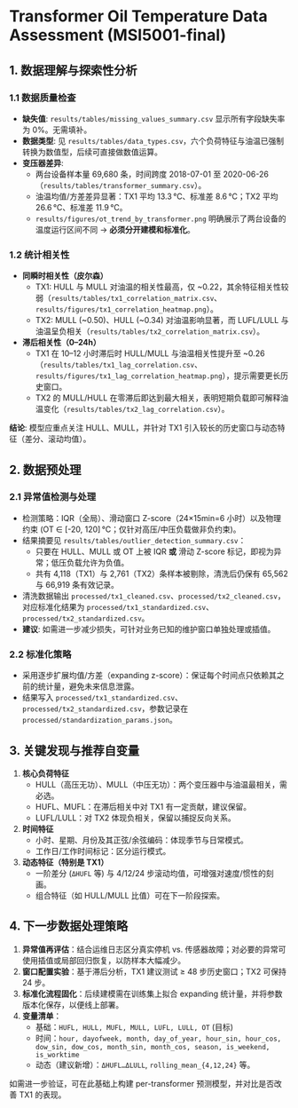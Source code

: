 # Transformer Oil Temperature Data Assessment (MSI5001-final)

## 1. 数据理解与探索性分析

### 1.1 数据质量检查
- **缺失值**: `results/tables/missing_values_summary.csv` 显示所有字段缺失率为 0%。无需填补。
- **数据类型**: 见 `results/tables/data_types.csv`，六个负荷特征与油温已强制转换为数值型，后续可直接做数值运算。
- **变压器差异**:  
  - 两台设备样本量 69,680 条，时间跨度 2018-07-01 至 2020-06-26（`results/tables/transformer_summary.csv`）。  
  - 油温均值/方差差异显著：TX1 平均 13.3 °C、标准差 8.6 °C；TX2 平均 26.6 °C、标准差 11.9 °C。  
  - `results/figures/ot_trend_by_transformer.png` 明确展示了两台设备的温度运行区间不同 → **必须分开建模和标准化**。

### 1.2 统计相关性
- **同瞬时相关性（皮尔森）**  
  - TX1: HULL 与 MULL 对油温的相关性最高，仅 ~0.22，其余特征相关性较弱（`results/tables/tx1_correlation_matrix.csv`、`results/figures/tx1_correlation_heatmap.png`）。  
  - TX2: MULL (~0.50)、HULL (~0.34) 对油温影响显著，而 LUFL/LULL 与油温呈负相关（`results/tables/tx2_correlation_matrix.csv`）。
- **滞后相关性（0–24h）**  
  - TX1 在 10–12 小时滞后时 HULL/MULL 与油温相关性提升至 ~0.26（`results/tables/tx1_lag_correlation.csv`、`results/figures/tx1_lag_correlation_heatmap.png`），提示需要更长历史窗口。  
  - TX2 的 MULL/HULL 在零滞后即达到最大相关，表明短期负载即可解释油温变化（`results/tables/tx2_lag_correlation.csv`）。

**结论**: 模型应重点关注 HULL、MULL，并针对 TX1 引入较长的历史窗口与动态特征（差分、滚动均值）。

## 2. 数据预处理

### 2.1 异常值检测与处理
- 检测策略：IQR（全局）、滑动窗口 Z-score（24×15min=6 小时）以及物理约束 (OT ∈ [-20, 120] °C；仅针对高压/中压负载做非负约束)。  
- 结果摘要见 `results/tables/outlier_detection_summary.csv`：  
  - 只要在 HULL、MULL 或 OT 上被 IQR **或** 滑动 Z-score 标记，即视为异常；低压负载允许为负值。  
  - 共有 4,118（TX1）与 2,761（TX2）条样本被剔除，清洗后仍保有 65,562 与 66,919 条有效记录。  
- 清洗数据输出 `processed/tx1_cleaned.csv`、`processed/tx2_cleaned.csv`，对应标准化结果为 `processed/tx1_standardized.csv`、`processed/tx2_standardized.csv`。  
- **建议**: 如需进一步减少损失，可针对业务已知的维护窗口单独处理或插值。

### 2.2 标准化策略
- 采用逐步扩展均值/方差（expanding z-score）：保证每个时间点只依赖其之前的统计量，避免未来信息泄露。  
- 结果写入 `processed/tx1_standardized.csv`、`processed/tx2_standardized.csv`，参数记录在 `processed/standardization_params.json`。

## 3. 关键发现与推荐自变量

1. **核心负荷特征**  
   - HULL（高压无功）、MULL（中压无功）：两个变压器中与油温最相关，需必选。  
   - HUFL、MUFL：在滞后相关中对 TX1 有一定贡献，建议保留。  
   - LUFL/LULL：对 TX2 体现负相关，保留以捕捉反向关系。
2. **时间特征**  
   - 小时、星期、月份及其正弦/余弦编码：体现季节与日常模式。  
   - 工作日/工作时间标记：区分运行模式。
3. **动态特征（特别是 TX1）**  
   - 一阶差分 (`ΔHUFL` 等) 与 4/12/24 步滚动均值，可增强对速度/惯性的刻画。  
   - 组合特征（如 HULL/MULL 比值）可在下一阶段探索。

## 4. 下一步数据处理策略

1. **异常值再评估**：结合运维日志区分真实停机 vs. 传感器故障；对必要的异常可使用插值或局部回归恢复，以防样本大幅减少。  
2. **窗口配置实验**：基于滞后分析，TX1 建议测试 ≥ 48 步历史窗口；TX2 可保持 24 步。  
3. **标准化流程固化**：后续建模需在训练集上拟合 expanding 统计量，并将参数版本化保存，以便线上部署。  
4. **变量清单**：  
   - 基础：`HUFL, HULL, MUFL, MULL, LUFL, LULL, OT` (目标)  
   - 时间：`hour, dayofweek, month, day_of_year, hour_sin, hour_cos, dow_sin, dow_cos, month_sin, month_cos, season, is_weekend, is_worktime`  
   - 动态（建议新增）：`ΔHUFL…ΔLULL`, `rolling_mean_{4,12,24}` 等。

如需进一步验证，可在此基础上构建 per-transformer 预测模型，并对比是否改善 TX1 的表现。
